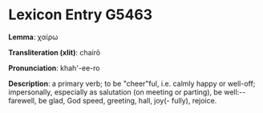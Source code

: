 # Lexicon Entry G5463

**Lemma**: χαίρω

**Transliteration (xlit)**: chaírō

**Pronunciation**: khah'-ee-ro

**Description**:
a primary verb; to be "cheer"ful, i.e. calmly happy or well-off; impersonally, especially as salutation (on meeting or parting), be well:--farewell, be glad, God speed, greeting, hall, joy(- fully), rejoice.
